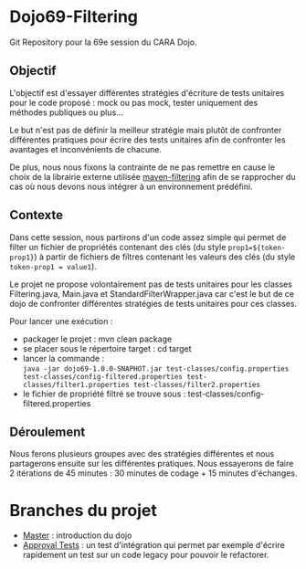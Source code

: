 Dojo69-Filtering
================

Git Repository pour la 69e session du CARA Dojo.

## Objectif ##
L'objectif est d'essayer différentes stratégies d'écriture de tests unitaires pour le code proposé : mock ou pas mock, tester uniquement des méthodes publiques ou plus...

Le but n'est pas de définir la meilleur stratégie mais plutôt de confronter différentes pratiques pour écrire des tests unitaires afin de confronter les avantages et inconvénients de chacune.

De plus, nous nous fixons la contrainte de ne pas remettre en cause le choix de la librairie externe utilisée [maven-filtering](http://maven.apache.org/shared/maven-filtering/ "Maven Filtering") afin de se rapprocher du cas où nous devons nous intégrer à un environnement prédéfini.

## Contexte ##
Dans cette session, nous partirons d'un code assez simple qui permet de filter un fichier de propriétés contenant des clés (du style `prop1=${token-prop1}`) à partir de fichiers de filtres contenant les valeurs des clés (du style `token-prop1 = value1`). 

Le projet ne propose volontairement pas de tests unitaires pour les classes Filtering.java, Main.java et StandardFilterWrapper.java car c'est le but de ce dojo de confronter différentes stratégies de tests unitaires pour ces classes.

Pour lancer une exécution :

- packager le projet : mvn clean package
- se placer sous le répertoire target : cd target
- lancer la commande :</br>
	`java -jar dojo69-1.0.0-SNAPHOT.jar test-classes/config.properties test-classes/config-filtered.properties test-classes/filter1.properties test-classes/filter2.properties`
- le fichier de propriété filtré se trouve sous : test-classes/config-filtered.properties

## Déroulement ##
Nous ferons plusieurs groupes avec des stratégies différentes et nous partagerons ensuite sur les différentes pratiques. Nous essayerons de faire 2 itérations de 45 minutes : 30 minutes de codage + 15 minutes d'échanges.

# Branches du projet

- [Master](https://github.com/sanlaville/Dojo69-Filtering "master branch") : introduction du dojo 
- [Approval Tests](https://github.com/sanlaville/Dojo69-Filtering "Approval Tests branch") : un test d'intégration qui permet par exemple d'écrire rapidement un test sur un code legacy pour pouvoir le refactorer.
